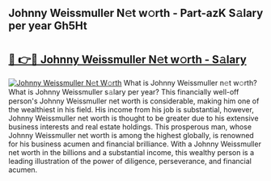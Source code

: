 ## Johnny Weissmuller N𝚎t w𝚘rth - Part-azK S𝚊lary per year Gh5Ht

# <h2><a href="http://gc0hoxi.nevu.top/?p=Johnny+Weissmuller">🔗 👉🔴 Johnny Weissmuller N𝚎t w𝚘rth - S𝚊lary</a></h2>

[![Johnny Weissmuller N𝚎t W𝚘rth](https://i.imgur.com/Oavwk0R.jpeg)](http://gc0hoxi.nevu.top/?p=Johnny+Weissmuller)
What is Johnny Weissmuller n𝚎t w𝚘rth? What is Johnny Weissmuller s𝚊lary per year?
This financially well-off person's Johnny Weissmuller net worth is considerable, making him one of the wealthiest in his field. His income from his job is substantial, however, Johnny Weissmuller net worth is thought to be greater due to his extensive business interests and real estate holdings. This prosperous man, whose Johnny Weissmuller net worth is among the highest globally, is renowned for his business acumen and financial brilliance. With a Johnny Weissmuller net worth in the billions and a substantial income, this wealthy person is a leading illustration of the power of diligence, perseverance, and financial acumen.
